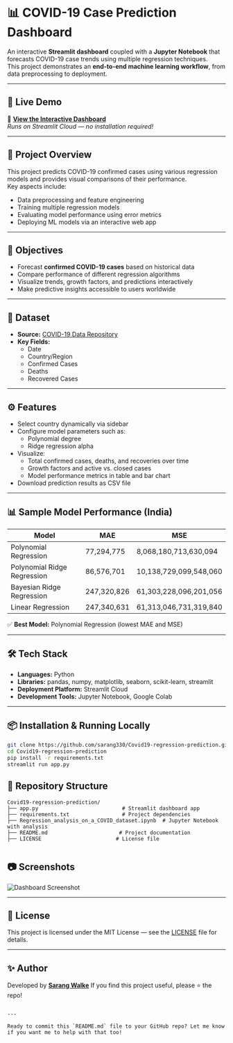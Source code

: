 
# 📊 COVID-19 Case Prediction Dashboard

An interactive **Streamlit dashboard** coupled with a **Jupyter Notebook** that forecasts COVID-19 case trends using multiple regression techniques.  
This project demonstrates an **end-to-end machine learning workflow**, from data preprocessing to deployment.

---

## 🚀 Live Demo  
🔗 **[View the Interactive Dashboard](https://covid19-regression-prediction-yd5qg3jqdauggv7mykmlno.streamlit.app/)**  
*Runs on Streamlit Cloud — no installation required!*

---

## 📌 Project Overview  
This project predicts COVID-19 confirmed cases using various regression models and provides visual comparisons of their performance.  
Key aspects include:  
- Data preprocessing and feature engineering  
- Training multiple regression models  
- Evaluating model performance using error metrics  
- Deploying ML models via an interactive web app

---

## 🎯 Objectives  
- Forecast **confirmed COVID-19 cases** based on historical data  
- Compare performance of different regression algorithms  
- Visualize trends, growth factors, and predictions interactively  
- Make predictive insights accessible to users worldwide

---

## 📂 Dataset  
- **Source:** [COVID-19 Data Repository](https://github.com/datasets/covid-19)  
- **Key Fields:**  
  - Date  
  - Country/Region  
  - Confirmed Cases  
  - Deaths  
  - Recovered Cases

---

## ⚙️ Features  
- Select country dynamically via sidebar  
- Configure model parameters such as:  
  - Polynomial degree  
  - Ridge regression alpha  
- Visualize:  
  - Total confirmed cases, deaths, and recoveries over time  
  - Growth factors and active vs. closed cases  
  - Model performance metrics in table and bar chart  
- Download prediction results as CSV file

---

## 📊 Sample Model Performance (India)  
| Model                       | MAE          | MSE                    |  
|-----------------------------|--------------|------------------------|  
| Polynomial Regression        | 77,294,775   | 8,068,180,713,630,094  |  
| Polynomial Ridge Regression  | 86,576,701   | 10,138,729,099,548,060 |  
| Bayesian Ridge Regression    | 247,320,826  | 61,303,228,096,201,056 |  
| Linear Regression            | 247,340,631  | 61,313,046,731,319,840 |  

✅ **Best Model:** Polynomial Regression (lowest MAE and MSE)

---

## 🛠️ Tech Stack  
- **Languages:** Python  
- **Libraries:** pandas, numpy, matplotlib, seaborn, scikit-learn, streamlit  
- **Deployment Platform:** Streamlit Cloud  
- **Development Tools:** Jupyter Notebook, Google Colab  

---

## 📦 Installation & Running Locally  
```bash
git clone https://github.com/sarang330/Covid19-regression-prediction.git
cd Covid19-regression-prediction
pip install -r requirements.txt
streamlit run app.py
````



## 📁 Repository Structure

```
Covid19-regression-prediction/
├── app.py                           # Streamlit dashboard app
├── requirements.txt                 # Project dependencies
├── Regression_analysis_on_a_COVID_dataset.ipynb  # Jupyter Notebook with analysis
├── README.md                       # Project documentation
├── LICENSE                        # License file


```



## 📷 Screenshots

![Dashboard Screenshot](images/dashboard_screenshot.png)




---

## 📜 License

This project is licensed under the MIT License — see the [LICENSE](./LICENSE) file for details.

---

## ✨ Author

Developed by **[Sarang Walke](https://github.com/sarang330)**
If you find this project useful, please ⭐ the repo!

```

---

Ready to commit this `README.md` file to your GitHub repo? Let me know if you want me to help with that too!
```

